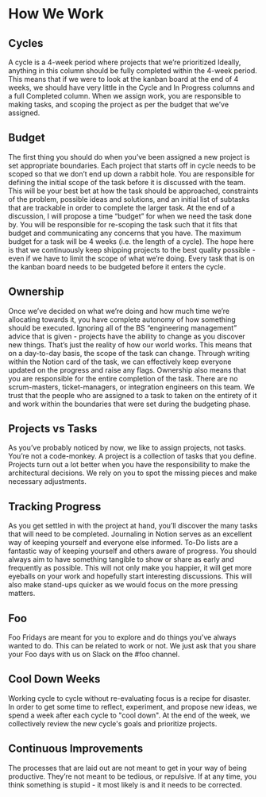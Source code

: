 # How We Work

## Cycles

A cycle is a 4-week period where projects that we’re prioritized Ideally, anything in this column should be fully completed within the 4-week period. This means that if we were to look at the kanban board at the end of 4 weeks, we should have very little in the Cycle and In Progress columns and a full Completed column. When we assign work, you are responsible to making tasks, and scoping the project as per the budget that we’ve assigned.

## Budget

The first thing you should do when you’ve been assigned a new project is set appropriate boundaries. Each project that starts off in cycle needs to be scoped so that we don’t end up down a rabbit hole. You are responsible for defining the initial scope of the task before it is discussed with the team. This will be your best bet at how the task should be approached, constraints of the problem, possible ideas and solutions, and an initial list of subtasks that are trackable in order to complete the larger task. At the end of a discussion, I will propose a time “budget” for when we need the task done by. You will be responsible for re-scoping the task such that it fits that budget and communicating any concerns that you have. The maximum budget for a task will be 4 weeks (i.e. the length of a cycle). The hope here is that we continuously keep shipping projects to the best quality possible - even if we have to limit the scope of what we’re doing. Every task that is on the kanban board needs to be budgeted before it enters the cycle.

## Ownership

Once we’ve decided on what we’re doing and how much time we’re allocating towards it, you have complete autonomy of how something should be executed. Ignoring all of the BS “engineering management” advice that is given - projects have the ability to change as you discover new things. That’s just the reality of how our world works. This means that on a day-to-day basis, the scope of the task can change. Through writing within the Notion card of the task, we can effectively keep everyone updated on the progress and raise any flags. Ownership also means that you are responsible for the entire completion of the task. There are no scrum-masters, ticket-managers, or integration engineers on this team. We trust that the people who are assigned to a task to taken on the entirety of it and work within the boundaries that were set during the budgeting phase.

## Projects vs Tasks

As you’ve probably noticed by now, we like to assign projects, not tasks. You’re not a code-monkey. A project is a collection of tasks that you define. Projects turn out a lot better when you have the responsibility to make the architectural decisions. We rely on you to spot the missing pieces and make necessary adjustments.

## Tracking Progress

As you get settled in with the project at hand, you’ll discover the many tasks that will need to be completed. Journaling in Notion serves as an excellent way of keeping yourself and everyone else informed. To-Do lists are a fantastic way of keeping yourself and others aware of progress. You should always aim to have something tangible to show or share as early and frequently as possible. This will not only make you happier, it will get more eyeballs on your work and hopefully start interesting discussions. This will also make stand-ups quicker as we would focus on the more pressing matters.

## Foo

Foo Fridays are meant for you to explore and do things you've always wanted to do. This can be related to work or  not. We just ask that you share your Foo days with us on Slack on the #foo channel.

## Cool Down Weeks

Working cycle to cycle without re-evaluating focus is a recipe for disaster. In order to get some time to reflect, experiment, and propose new ideas, we spend a week after each cycle to "cool down". At the end of the week, we collectively review the new cycle's goals and prioritize projects.

## Continuous Improvements

The processes that are laid out are not meant to get in your way of being productive. They’re not meant to be tedious, or repulsive. If at any time, you think something is stupid - it most likely is and it needs to be corrected.
